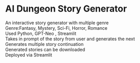 # AI Dungeon Story Generator
 An interactive story generator with multiple genre<br>
 Genre:Fantasy, Mystery, Sci-Fi, Horror, Romance<br>
 Used Python, GPT-Neo , Streamlit<br>
 Takes in prompt of the story from user and generates the next<br>
 Generates multiple story continuation<br>
 Generated stories can be downloaded<br>
 Deployed via Streamlit 
 
